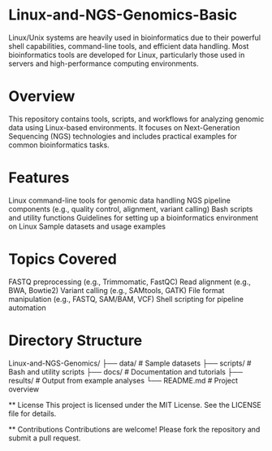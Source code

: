 # Linux-and-NGS-Genomics-Basic
Linux/Unix systems are heavily used in bioinformatics due to their powerful shell capabilities, command-line tools, and efficient data handling.
Most bioinformatics tools are developed for Linux, particularly those used in servers and high-performance computing environments.

# Overview
This repository contains tools, scripts, and workflows for analyzing genomic data using Linux-based environments. It focuses on Next-Generation Sequencing (NGS) technologies and includes practical examples for common bioinformatics tasks.

# Features
Linux command-line tools for genomic data handling
NGS pipeline components (e.g., quality control, alignment, variant calling)
Bash scripts and utility functions
Guidelines for setting up a bioinformatics environment on Linux
Sample datasets and usage examples

# Topics Covered
FASTQ preprocessing (e.g., Trimmomatic, FastQC)
Read alignment (e.g., BWA, Bowtie2)
Variant calling (e.g., SAMtools, GATK)
File format manipulation (e.g., FASTQ, SAM/BAM, VCF)
Shell scripting for pipeline automation

# Directory Structure
Linux-and-NGS-Genomics/
├── data/             # Sample datasets
├── scripts/          # Bash and utility scripts
├── docs/             # Documentation and tutorials
├── results/          # Output from example analyses
└── README.md         # Project overview

** License
This project is licensed under the MIT License. See the LICENSE file for details.

** Contributions
Contributions are welcome! Please fork the repository and submit a pull request.
